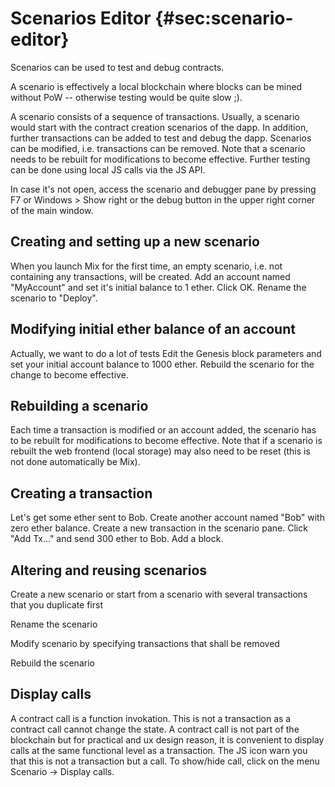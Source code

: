 Scenarios Editor {#sec:scenario-editor}
================

Scenarios can be used to test and debug contracts.

A scenario is effectively a local blockchain where blocks can be mined
without PoW -- otherwise testing would be quite slow ;).

A scenario consists of a sequence of transactions. Usually, a scenario
would start with the contract creation scenarios of the dapp. In
addition, further transactions can be added to test and debug the dapp.
Scenarios can be modified, i.e. transactions can be removed. Note that a
scenario needs to be rebuilt for modifications to become effective.
Further testing can be done using local JS calls via the JS API.

In case it's not open, access the scenario and debugger pane by pressing
F7 or Windows \> Show right or the debug button in the upper right
corner of the main window.

Creating and setting up a new scenario
--------------------------------------

When you launch Mix for the first time, an empty scenario, i.e. not
containing any transactions, will be created. Add an account named
"MyAccount" and set it's initial balance to 1 ether. Click OK. Rename
the scenario to "Deploy".

Modifying initial ether balance of an account
---------------------------------------------

Actually, we want to do a lot of tests Edit the Genesis block parameters
and set your initial account balance to 1000 ether. Rebuild the scenario
for the change to become effective.

Rebuilding a scenario
---------------------

Each time a transaction is modified or an account added, the scenario
has to be rebuilt for modifications to become effective. Note that if a
scenario is rebuilt the web frontend (local storage) may also need to be
reset (this is not done automatically be Mix).

Creating a transaction
----------------------

Let's get some ether sent to Bob. Create another account named "Bob"
with zero ether balance. Create a new transaction in the scenario pane.
Click "Add Tx..." and send 300 ether to Bob. Add a block.

Altering and reusing scenarios
------------------------------

Create a new scenario or start from a scenario with several transactions
that you duplicate first

Rename the scenario

Modify scenario by specifying transactions that shall be removed

Rebuild the scenario

Display calls
-------------

A contract call is a function invokation. This is not a transaction as a
contract call cannot change the state. A contract call is not part of
the blockchain but for practical and ux design reason, it is convenient
to display calls at the same functional level as a transaction. The JS
icon warn you that this is not a transaction but a call. To show/hide
call, click on the menu Scenario -\> Display calls.

